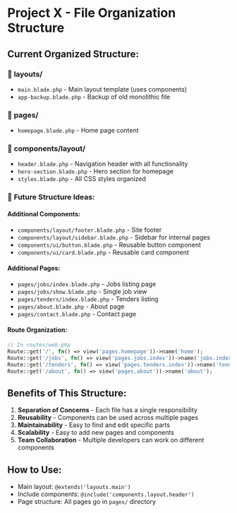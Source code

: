 # Project X - File Organization Structure

## Current Organized Structure:

### 📁 **layouts/**
- `main.blade.php` - Main layout template (uses components)
- `app-backup.blade.php` - Backup of old monolithic file

### 📁 **pages/**
- `homepage.blade.php` - Home page content

### 📁 **components/layout/**
- `header.blade.php` - Navigation header with all functionality
- `hero-section.blade.php` - Hero section for homepage
- `styles.blade.php` - All CSS styles organized

### 📁 **Future Structure Ideas:**

#### **Additional Components:**
- `components/layout/footer.blade.php` - Site footer
- `components/layout/sidebar.blade.php` - Sidebar for internal pages
- `components/ui/button.blade.php` - Reusable button component
- `components/ui/card.blade.php` - Reusable card component

#### **Additional Pages:**
- `pages/jobs/index.blade.php` - Jobs listing page
- `pages/jobs/show.blade.php` - Single job view
- `pages/tenders/index.blade.php` - Tenders listing
- `pages/about.blade.php` - About page
- `pages/contact.blade.php` - Contact page

#### **Route Organization:**
```php
// In routes/web.php
Route::get('/', fn() => view('pages.homepage'))->name('home');
Route::get('/jobs', fn() => view('pages.jobs.index'))->name('jobs.index');
Route::get('/tenders', fn() => view('pages.tenders.index'))->name('tenders.index');
Route::get('/about', fn() => view('pages.about'))->name('about');
```

## Benefits of This Structure:
1. **Separation of Concerns** - Each file has a single responsibility
2. **Reusability** - Components can be used across multiple pages
3. **Maintainability** - Easy to find and edit specific parts
4. **Scalability** - Easy to add new pages and components
5. **Team Collaboration** - Multiple developers can work on different components

## How to Use:
- Main layout: `@extends('layouts.main')`
- Include components: `@include('components.layout.header')`
- Page structure: All pages go in `pages/` directory
